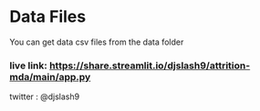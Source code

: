# Data Files
You can get data csv files from the data folder

### live link: https://share.streamlit.io/djslash9/attrition-mda/main/app.py

twitter : @djslash9
